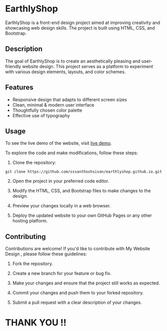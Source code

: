 # EarthlyShop

EarthlyShop is a front-end design project aimed at improving creativity and showcasing web design skills. The project is built using HTML, CSS, and Bootstrap.

## Description

The goal of EarthlyShop is to create an aesthetically pleasing and user-friendly website design. This project serves as a platform to experiment with various design elements, layouts, and color schemes.

## Features

- Responsive design that adapts to different screen sizes
- Clean, minimal & modern user interface
- Thoughtfully chosen color palette
- Effective use of typography
<!-- Add more features of your website here -->

## Usage

To see the live demo of the website, visit [live demo](https://sssanthoshsivan.github.io/earthlyshop.github.io).

To explore the code and make modifications, follow these steps:

1. Clone the repository:

```
git clone https://github.com/sssanthoshsivan/earthlyshop.github.io.git
```

2. Open the project in your preferred code editor.

3. Modify the HTML, CSS, and Bootstrap files to make changes to the design.

4. Preview your changes locally in a web browser.

5. Deploy the updated website to your own GitHub Pages or any other hosting platform.

## Contributing

Contributions are welcome! If you'd like to contribute with My Website Design , please follow these guidelines:

1. Fork the repository.

2. Create a new branch for your feature or bug fix.

3. Make your changes and ensure that the project still works as expected.

4. Commit your changes and push them to your forked repository.

5. Submit a pull request with a clear description of your changes.

# THANK YOU !!

